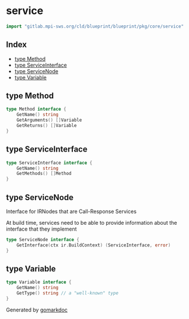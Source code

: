 <!-- Code generated by gomarkdoc. DO NOT EDIT -->

# service

```go
import "gitlab.mpi-sws.org/cld/blueprint/blueprint/pkg/core/service"
```

## Index

- [type Method](<#Method>)
- [type ServiceInterface](<#ServiceInterface>)
- [type ServiceNode](<#ServiceNode>)
- [type Variable](<#Variable>)


<a name="Method"></a>
## type Method



```go
type Method interface {
    GetName() string
    GetArguments() []Variable
    GetReturns() []Variable
}
```

<a name="ServiceInterface"></a>
## type ServiceInterface



```go
type ServiceInterface interface {
    GetName() string
    GetMethods() []Method
}
```

<a name="ServiceNode"></a>
## type ServiceNode

Interface for IRNodes that are Call\-Response Services

At build time, services need to be able to provide information about the interface that they implement

```go
type ServiceNode interface {
    GetInterface(ctx ir.BuildContext) (ServiceInterface, error)
}
```

<a name="Variable"></a>
## type Variable



```go
type Variable interface {
    GetName() string
    GetType() string // a "well-known" type
}
```

Generated by [gomarkdoc](<https://github.com/princjef/gomarkdoc>)
